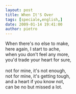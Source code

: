 ```yaml
---
layout: post
title: When It'S Over
tags: [speciale,english,]
date: 2009-01-14 19:41:00
author: pietro
---
```

When there's no else to make,<br/>here again, I start to ache,<br/>when you don't feel any more,<br/>you'd trade your heart for sure,<br/><br/>not for mine, it's not enough,<br/>not for mine, it's getting tough,<br/>and a heart if you know not,<br/>can be no but missed a lot.

